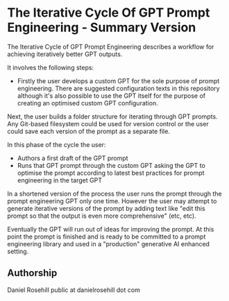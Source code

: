 # The Iterative Cycle Of GPT Prompt Engineering - Summary Version

The Iterative Cycle of GPT Prompt Engineering describes a workflow for achieving iteratively better GPT outputs.

It involves the following steps:

- Firstly the user develops a custom GPT for the sole purpose of prompt engineering. There are suggested configuration texts in this repository although it's also possible to use the GPT itself for the purpose of creating an optimised custom GPT configuration. 

Next, the user builds a folder structure for iterating through GPT prompts. Any Git-based filesystem could be used for version control or the user could save each version of the prompt as a separate file. 

In this phase of the cycle the user:

- Authors a first draft of the GPT prompt
- Runs that GPT prompt through the custom GPT asking the GPT to optimise the prompt according to latest best practices for prompt engineering in the target GPT

In a shortened version of the process the user runs the prompt through the prompt engineering GPT only one time. However the user may attempt to generate iterative versions of the prompt by adding text like "edit this prompt so that the output is even more comprehensive" (etc, etc).

Eventually the GPT will run out of ideas for improving the prompt. At this point the prompt is finished and is ready to be committed to a prompt engineering library and used in a "production" generative AI enhanced setting.

## Authorship

Daniel Rosehill
public at danielrosehill dot com